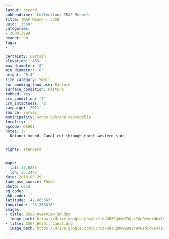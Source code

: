 ```yaml
---
layout: record
subheadline: 'Collection: TRAP Mounds'
title: TRAP Mound - 3568
uuid: '3568'
categories:
- 3000-3999
header: no
tags:
- ''

certainty: Certain
elevation: '463'
max_diameter: '8'
min_diameter: '8'
height: '0.4'
size_category: Small
surrounding_land_use: Pasture
surface_condition: Pasture
robbed: Yes
crm_condition: '2'
crm_intactness: '2'
campaign: '2011'
source: Survey
municipality: Gorno Sahrane necropolis
locality: ''
bgcode: DS001
notes: |-
  Defunct mound. Canal cut through north-western side.


rights: standard


maps:
  lat: 42.6285
  lon: 25.2442
date: 2018-05-29
land_use_source: Photo
photo: Good
bg_code: ''
akb_code: ''
latitude: '42.665667'
longitude: '25.203418'
images:
- title: 3568_Overview_SW.dng
  image_path: https://drive.google.com/uc?id=0B3Rg88wZDQscY0pOemoxWkxYc1E
- title: 3568_Detail_Canal.dng
  image_path: https://drive.google.com/uc?id=0B3Rg88wZDQscaVNTdldwLVJzWTQ
---
```

